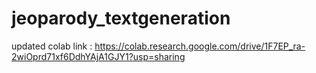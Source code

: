 # jeoparody_textgeneration

updated colab link : https://colab.research.google.com/drive/1F7EP_ra-2wiOprd71xf6DdhYAjA1GJY1?usp=sharing


